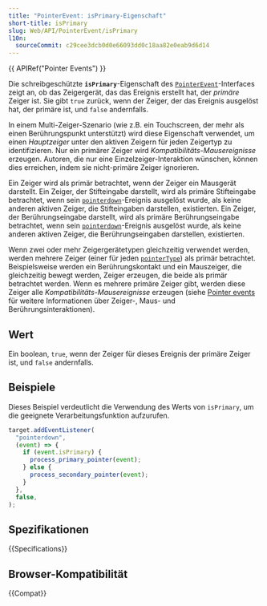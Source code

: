 ```yaml
---
title: "PointerEvent: isPrimary-Eigenschaft"
short-title: isPrimary
slug: Web/API/PointerEvent/isPrimary
l10n:
  sourceCommit: c29cee3dcb0d0e66093dd0c18aa82e0eab9d6d14
---
```


{{ APIRef("Pointer Events") }}

Die schreibgeschützte **`isPrimary`**-Eigenschaft des
[`PointerEvent`](/de/docs/Web/API/PointerEvent)-Interfaces zeigt an, ob das Zeigergerät, das das Ereignis erstellt hat, der _primäre_ Zeiger ist. Sie gibt `true` zurück, wenn der Zeiger, der das Ereignis ausgelöst hat, der primäre ist, und `false` andernfalls.

In einem Multi-Zeiger-Szenario (wie z.B. ein Touchscreen, der mehr als einen Berührungspunkt unterstützt) wird diese Eigenschaft verwendet, um einen _Hauptzeiger_ unter den aktiven Zeigern für jeden Zeigertyp zu identifizieren. Nur ein primärer Zeiger wird _Kompatibilitäts-Mausereignisse_ erzeugen. Autoren, die nur eine Einzelzeiger-Interaktion wünschen, können dies erreichen, indem sie nicht-primäre Zeiger ignorieren.

Ein Zeiger wird als primär betrachtet, wenn der Zeiger ein Mausgerät darstellt. Ein Zeiger, der Stifteingabe darstellt, wird als primäre Stifteingabe betrachtet, wenn sein [`pointerdown`](/de/docs/Web/API/Element/pointerdown_event)-Ereignis ausgelöst wurde, als keine anderen aktiven Zeiger, die Stifteingaben darstellen, existierten. Ein Zeiger, der Berührungseingabe darstellt, wird als primäre Berührungseingabe betrachtet, wenn sein [`pointerdown`](/de/docs/Web/API/Element/pointerdown_event)-Ereignis ausgelöst wurde, als keine anderen aktiven Zeiger, die Berührungseingaben darstellen, existierten.

Wenn zwei oder mehr Zeigergerätetypen gleichzeitig verwendet werden, werden mehrere Zeiger (einer für jeden [`pointerType`](/de/docs/Web/API/PointerEvent/pointerType)) als primär betrachtet. Beispielsweise werden ein Berührungskontakt und ein Mauszeiger, die gleichzeitig bewegt werden, Zeiger erzeugen, die beide als primär betrachtet werden. Wenn es mehrere primäre Zeiger gibt, werden diese Zeiger alle _Kompatibilitäts-Mausereignisse_ erzeugen (siehe [Pointer events](/de/docs/Web/API/Pointer_events) für weitere Informationen über Zeiger-, Maus- und Berührungsinteraktionen).

## Wert

Ein boolean, `true`, wenn der Zeiger für dieses Ereignis der primäre Zeiger ist, und `false` andernfalls.

## Beispiele

Dieses Beispiel verdeutlicht die Verwendung des Werts von `isPrimary`, um die geeignete Verarbeitungsfunktion aufzurufen.

```js
target.addEventListener(
  "pointerdown",
  (event) => {
    if (event.isPrimary) {
      process_primary_pointer(event);
    } else {
      process_secondary_pointer(event);
    }
  },
  false,
);
```

## Spezifikationen

{{Specifications}}

## Browser-Kompatibilität

{{Compat}}
